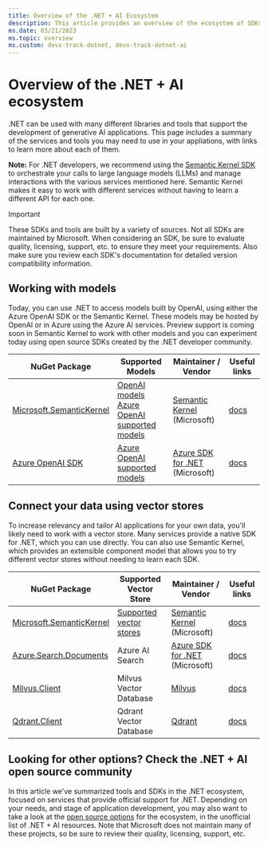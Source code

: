 ```yaml
---
title: Overview of the .NET + AI Ecosystem
description: This article provides an overview of the ecosystem of SDKs and tools available to .NET developers integrating AI into their applications.
ms.date: 03/21/2023
ms.topic: overview
ms.custom: devx-track-dotnet, devx-track-dotnet-ai
---
```


# Overview of the .NET + AI ecosystem

.NET can be used with many different libraries and tools that support the development of generative AI applications. This page includes a summary of the services and tools you may need to use in your appliations, with links to learn more about each of them.

**Note:** For .NET developers, we recommend using the [Semantic Kernel SDK](https://learn.microsoft.com/semantic-kernel/overview/) to orchestrate your calls to large language models (LLMs) and manage interactions with the various services mentioned here. Semantic Kernel makes it easy to work with different services without having to learn a different API for each one.

> [!IMPORTANT]
> These SDKs and tools are built by a variety of sources. Not all SDKs are maintained by Microsoft. When considering an SDK, be sure to evaluate quality, licensing, support, etc. to ensure they meet your requirements. Also make sure you review each SDK's documentation for detailed version compatibility information.

## Working with models

Today, you can use .NET to access models built by OpenAI, using either the Azure OpenAI SDK or the Semantic Kernel. These models may be hosted by OpenAI or in Azure using the Azure AI services. Preview support is coming soon in Semantic Kernel to work with other models and you can experiment today using open source SDKs created by the .NET developer community.

| NuGet Package                                                                          | Supported Models                                                                                                                                | Maintainer / Vendor                                                                                         | Useful links |
|----------------------------------------------------------------------------------------|-------------------------------------------------------------------------------------------------------------------------------------------------|-------------------------------------------------------------------------------------------------------------|-------------------------------------------------------------------------------------------------------------------|
| [Microsoft.SemanticKernel](https://www.nuget.org/packages/Microsoft.SemanticKernel/)   | [OpenAI models](https://platform.openai.com/docs/models/overview)<br/>[Azure OpenAI supported models](https://learn.microsoft.com/azure/ai-services/openai/concepts/models)                   | [Semantic Kernel](https://github.com/microsoft/semantic-kernel) (Microsoft)                                 | [docs](https://learn.microsoft.com/semantic-kernel/)     |
| [Azure OpenAI SDK](https://www.nuget.org/packages/Azure.AI.OpenAI/)                    | [Azure OpenAI supported models](https://learn.microsoft.com/azure/ai-services/openai/concepts/models)                                     | [Azure SDK for .NET](https://github.com/Azure/azure-sdk-for-net) (Microsoft)                                | [docs](https://learn.microsoft.com/azure/ai-services/openai/)                                               |

## Connect your data using vector stores

To increase relevancy and tailor AI applications for your own data, you'll likely need to work with a vector store. Many services provide a native SDK for .NET, which you can use directly. You can also use Semantic Kernel, which provides an extensible component model that allows you to try different vector stores without needing to learn each SDK.

| NuGet Package                                                                          | Supported Vector Store            | Maintainer / Vendor                                                                                         | Useful links |
|----------------------------------------------------------------------------------------|-----------------------------------|-------------------------------------------------------------------------------------------------------------|-------------------------------------------------------------------------------------------------------------------|
| [Microsoft.SemanticKernel](https://www.nuget.org/packages/Microsoft.SemanticKernel/)   | [Supported vector stores](https://learn.microsoft.com/semantic-kernel/memories/vector-db#available-connectors-to-vector-databases)        | [Semantic Kernel](https://github.com/microsoft/semantic-kernel) (Microsoft)                                 | [docs](https://learn.microsoft.com/semantic-kernel/memories/vector-db)     |
| [Azure.Search.Documents](https://www.nuget.org/packages/Azure.Search.Documents/)       | Azure AI Search                   | [Azure SDK for .NET](https://github.com/Azure/azure-sdk-for-net) (Microsoft)                                | [docs](https://learn.microsoft.com/dotnet/api/overview/azure/search.documents-readme?view=azure-dotnet)     |
| [Milvus.Client](https://www.nuget.org/packages/Milvus.Client)                          | Milvus Vector Database            | [Milvus](https://milvus.io/)                                                                                | [docs](https://milvus.io/docs/v2.2.x/install-csharp.md)                                                           |
| [Qdrant.Client](https://www.nuget.org/packages/Qdrant.Client)                          | Qdrant Vector Database            | [Qdrant](https://qdrant.tech)                                                                               | [docs](https://github.com/qdrant/qdrant-dotnet)                                                                   |

## Looking for other options? Check the .NET + AI open source community

In this article we've summarized tools and SDKs in the .NET ecosystem, focused on services that provide official support for .NET. Depending on your needs, and stage of application development, you may also want to take a look at the [open source options](https://github.com/jmatthiesen/dotnet-ai-resources?tab=readme-ov-file#models) for the ecosystem, in the unofficial list of .NET + AI resources. Note that Microsoft does not maintain many of these projects, so be sure to review their quality, licensing, support, etc.
